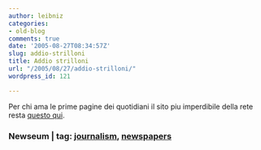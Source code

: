 ```yaml
---
author: leibniz
categories:
- old-blog
comments: true
date: '2005-08-27T08:34:57Z'
slug: addio-strilloni
title: Addio strilloni
url: "/2005/08/27/addio-strilloni/"
wordpress_id: 121

---
```

Per chi ama le prime pagine dei quotidiani il sito piu imperdibile della rete resta [questo qui](https://www.newseum.org/todaysfrontpages/flash/).  



### Newseum | tag: [journalism](https://www.technorati.com/tags/journalism), [newspapers](https://www.technorati.com/tags/newspapers)
